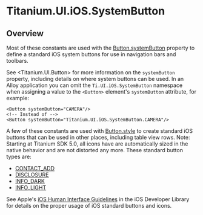 # Titanium.UI.iOS.SystemButton

<TypeHeader/>

## Overview

Most of these constants are used with the
[Button.systemButton](Titanium.UI.Button.systemButton) property to define a standard
iOS system buttons for use in navigation bars and toolbars.

See <Titanium.UI.Button> for more information on the `systemButton` property, including details
on where system buttons can be used. In an Alloy application you can omit the `Ti.UI.iOS.SystemButton`
namespace when assigning a value to the `<Button>` element's `systemButton` attribute,
for example:

    <Button systemButton="CAMERA"/>
    <!-- Instead of -->
    <Button systemButton="Titanium.UI.iOS.SystemButton.CAMERA"/>

A few of these constants are used with [Button.style](Titanium.UI.Button.style) to
create standard iOS buttons that can be used in other places, including table view rows.
Note: Starting at Titanium SDK 5.0, all icons have are automatically sized in the native behavior and are not distorted any more. These standard button types are:

* [CONTACT_ADD](Titanium.UI.iOS.SystemButton.CONTACT_ADD)
* [DISCLOSURE](Titanium.UI.iOS.SystemButton.DISCLOSURE)
* [INFO_DARK](Titanium.UI.iOS.SystemButton.INFO_DARK)
* [INFO_LIGHT](Titanium.UI.iOS.SystemButton.INFO_LIGHT)

See Apple's
[iOS Human Interface Guidelines](https://developer.apple.com/ios/human-interface-guidelines/overview/themes/) in the iOS Developer Library for details on the proper usage of iOS standard buttons and icons.

<ApiDocs/>
